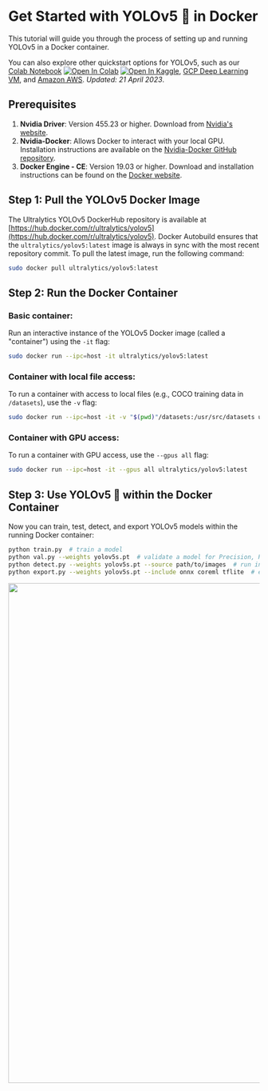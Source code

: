 # Get Started with YOLOv5 🚀 in Docker

This tutorial will guide you through the process of setting up and running YOLOv5 in a Docker container. 

You can also explore other quickstart options for YOLOv5, such as our [Colab Notebook](https://colab.research.google.com/github/ultralytics/yolov5/blob/master/tutorial.ipynb) <a href="https://colab.research.google.com/github/ultralytics/yolov5/blob/master/tutorial.ipynb"><img src="https://colab.research.google.com/assets/colab-badge.svg" alt="Open In Colab"></a> <a href="https://www.kaggle.com/ultralytics/yolov5"><img src="https://kaggle.com/static/images/open-in-kaggle.svg" alt="Open In Kaggle"></a>, [GCP Deep Learning VM](https://docs.ultralytics.com/yolov5/environments/google_cloud_platform_quickstart_tutorial), and [Amazon AWS](https://docs.ultralytics.com/yolov5/environments/aws_quickstart_tutorial). *Updated: 21 April 2023*.

## Prerequisites

1. **Nvidia Driver**: Version 455.23 or higher. Download from [Nvidia's website](https://www.nvidia.com/Download/index.aspx).
2. **Nvidia-Docker**: Allows Docker to interact with your local GPU. Installation instructions are available on the [Nvidia-Docker GitHub repository](https://github.com/NVIDIA/nvidia-docker).
3. **Docker Engine - CE**: Version 19.03 or higher. Download and installation instructions can be found on the [Docker website](https://docs.docker.com/install/).

## Step 1: Pull the YOLOv5 Docker Image

The Ultralytics YOLOv5 DockerHub repository is available at [https://hub.docker.com/r/ultralytics/yolov5](https://hub.docker.com/r/ultralytics/yolov5). Docker Autobuild ensures that the `ultralytics/yolov5:latest` image is always in sync with the most recent repository commit. To pull the latest image, run the following command:

```bash
sudo docker pull ultralytics/yolov5:latest
```

## Step 2: Run the Docker Container

### Basic container:

Run an interactive instance of the YOLOv5 Docker image (called a "container") using the `-it` flag:

```bash
sudo docker run --ipc=host -it ultralytics/yolov5:latest
```

### Container with local file access:

To run a container with access to local files (e.g., COCO training data in `/datasets`), use the `-v` flag:

```bash
sudo docker run --ipc=host -it -v "$(pwd)"/datasets:/usr/src/datasets ultralytics/yolov5:latest
```

### Container with GPU access:

To run a container with GPU access, use the `--gpus all` flag:

```bash
sudo docker run --ipc=host -it --gpus all ultralytics/yolov5:latest
```

## Step 3: Use YOLOv5 🚀 within the Docker Container

Now you can train, test, detect, and export YOLOv5 models within the running Docker container:

```bash
python train.py  # train a model
python val.py --weights yolov5s.pt  # validate a model for Precision, Recall, and mAP
python detect.py --weights yolov5s.pt --source path/to/images  # run inference on images and videos
python export.py --weights yolov5s.pt --include onnx coreml tflite  # export models to other formats
```

<p align="center"><img width="1000" src="https://user-images.githubusercontent.com/26833433/142224770-6e57caaf-ac01-4719-987f-c37d1b6f401f.png"></p>